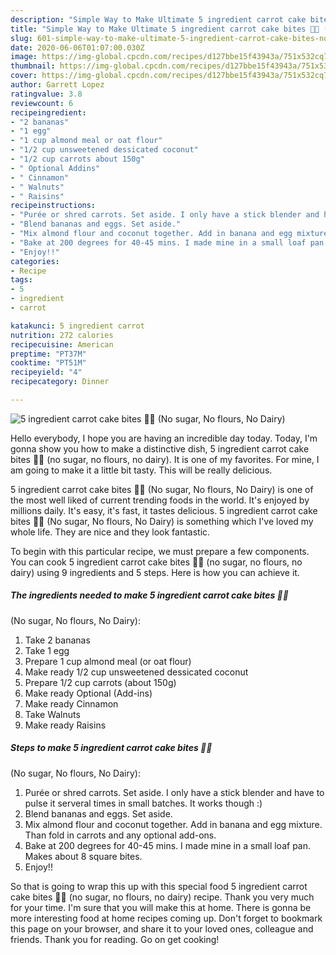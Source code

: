 ```yaml
---
description: "Simple Way to Make Ultimate 5 ingredient carrot cake bites 🥕🥕 (No sugar, No flours, No Dairy)"
title: "Simple Way to Make Ultimate 5 ingredient carrot cake bites 🥕🥕 (No sugar, No flours, No Dairy)"
slug: 601-simple-way-to-make-ultimate-5-ingredient-carrot-cake-bites-no-sugar-no-flours-no-dairy
date: 2020-06-06T01:07:00.030Z
image: https://img-global.cpcdn.com/recipes/d127bbe15f43943a/751x532cq70/5-ingredient-carrot-cake-bites-🥕🥕-no-sugar-no-flours-no-dairy-recipe-main-photo.jpg
thumbnail: https://img-global.cpcdn.com/recipes/d127bbe15f43943a/751x532cq70/5-ingredient-carrot-cake-bites-🥕🥕-no-sugar-no-flours-no-dairy-recipe-main-photo.jpg
cover: https://img-global.cpcdn.com/recipes/d127bbe15f43943a/751x532cq70/5-ingredient-carrot-cake-bites-🥕🥕-no-sugar-no-flours-no-dairy-recipe-main-photo.jpg
author: Garrett Lopez
ratingvalue: 3.8
reviewcount: 6
recipeingredient:
- "2 bananas"
- "1 egg"
- "1 cup almond meal or oat flour"
- "1/2 cup unsweetened dessicated coconut"
- "1/2 cup carrots about 150g"
- " Optional Addins"
- " Cinnamon"
- " Walnuts"
- " Raisins"
recipeinstructions:
- "Purée or shred carrots. Set aside. I only have a stick blender and have to pulse it serveral times in small batches. It works though :)"
- "Blend bananas and eggs. Set aside."
- "Mix almond flour and coconut together. Add in banana and egg mixture. Than fold in carrots and any optional add-ons."
- "Bake at 200 degrees for 40-45 mins. I made mine in a small loaf pan. Makes about 8 square bites."
- "Enjoy!!"
categories:
- Recipe
tags:
- 5
- ingredient
- carrot

katakunci: 5 ingredient carrot 
nutrition: 272 calories
recipecuisine: American
preptime: "PT37M"
cooktime: "PT51M"
recipeyield: "4"
recipecategory: Dinner

---
```



![5 ingredient carrot cake bites 🥕🥕
(No sugar, No flours, No Dairy)](https://img-global.cpcdn.com/recipes/d127bbe15f43943a/751x532cq70/5-ingredient-carrot-cake-bites-🥕🥕-no-sugar-no-flours-no-dairy-recipe-main-photo.jpg)

Hello everybody, I hope you are having an incredible day today. Today, I'm gonna show you how to make a distinctive dish, 5 ingredient carrot cake bites 🥕🥕
(no sugar, no flours, no dairy). It is one of my favorites. For mine, I am going to make it a little bit tasty. This will be really delicious.



5 ingredient carrot cake bites 🥕🥕
(No sugar, No flours, No Dairy) is one of the most well liked of current trending foods in the world. It's enjoyed by millions daily. It's easy, it's fast, it tastes delicious. 5 ingredient carrot cake bites 🥕🥕
(No sugar, No flours, No Dairy) is something which I've loved my whole life. They are nice and they look fantastic.


To begin with this particular recipe, we must prepare a few components. You can cook 5 ingredient carrot cake bites 🥕🥕
(no sugar, no flours, no dairy) using 9 ingredients and 5 steps. Here is how you can achieve it.

<!--inarticleads1-->

##### The ingredients needed to make 5 ingredient carrot cake bites 🥕🥕
(No sugar, No flours, No Dairy):

1. Take 2 bananas
1. Take 1 egg
1. Prepare 1 cup almond meal (or oat flour)
1. Make ready 1/2 cup unsweetened dessicated coconut
1. Prepare 1/2 cup carrots (about 150g)
1. Make ready  Optional (Add-ins)
1. Make ready  Cinnamon
1. Take  Walnuts
1. Make ready  Raisins




<!--inarticleads2-->

##### Steps to make 5 ingredient carrot cake bites 🥕🥕
(No sugar, No flours, No Dairy):

1. Purée or shred carrots. Set aside. I only have a stick blender and have to pulse it serveral times in small batches. It works though :)
1. Blend bananas and eggs. Set aside.
1. Mix almond flour and coconut together. Add in banana and egg mixture. Than fold in carrots and any optional add-ons.
1. Bake at 200 degrees for 40-45 mins. I made mine in a small loaf pan. Makes about 8 square bites.
1. Enjoy!!




So that is going to wrap this up with this special food 5 ingredient carrot cake bites 🥕🥕
(no sugar, no flours, no dairy) recipe. Thank you very much for your time. I'm sure that you will make this at home. There is gonna be more interesting food at home recipes coming up. Don't forget to bookmark this page on your browser, and share it to your loved ones, colleague and friends. Thank you for reading. Go on get cooking!
